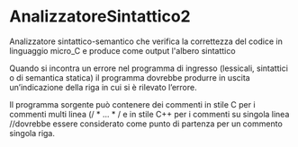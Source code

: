 # AnalizzatoreSintattico2


Analizzatore sintattico-semantico che verifica la correttezza del codice in linguaggio micro_C e produce come output l'albero sintattico

Quando si incontra un errore nel programma di ingresso (lessicali, sintattici o di semantica statica) il programma dovrebbe produrre in uscita un’indicazione della riga in cui si è rilevato l’errore.

Il programma sorgente può contenere dei commenti in stile C per i commenti multi linea (/ * ... * / e in stile C++ per i commenti su singola linea //dovrebbe essere considerato come punto di partenza per un commento singola riga.

